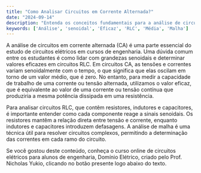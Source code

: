 ```yaml
---
title: "Como Analisar Circuitos em Corrente Alternada?"
date: "2024-09-14"
description: "Entenda os conceitos fundamentais para a análise de circuitos em corrente alternada, focando em grandezas senoidais e valores eficazes."
keywords: ['Análise', 'senoidal', 'Eficaz', 'RLC', 'Média', 'Malha']
---
```


A análise de circuitos em corrente alternada (CA) é uma parte essencial do estudo de circuitos elétricos em cursos de engenharia. Uma dúvida comum entre os estudantes é como lidar com grandezas senoidais e determinar valores eficazes em circuitos RLC. Em circuitos CA, as tensões e correntes variam senoidalmente com o tempo, o que significa que elas oscilam em torno de um valor médio, que é zero. No entanto, para medir a capacidade de trabalho de uma corrente ou tensão alternada, utilizamos o valor eficaz, que é equivalente ao valor de uma corrente ou tensão contínua que produziria a mesma potência dissipada em uma resistência.

Para analisar circuitos RLC, que contêm resistores, indutores e capacitores, é importante entender como cada componente reage a sinais senoidais. Os resistores mantêm a relação direta entre tensão e corrente, enquanto indutores e capacitores introduzem defasagens. A análise de malha é uma técnica útil para resolver circuitos complexos, permitindo a determinação das correntes em cada ramo do circuito.

Se você gostou deste conteúdo, conheça o curso online de circuitos elétricos para alunos de engenharia, Domínio Elétrico, criado pelo Prof. Nicholas Yukio, clicando no botão presente logo abaixo do texto.